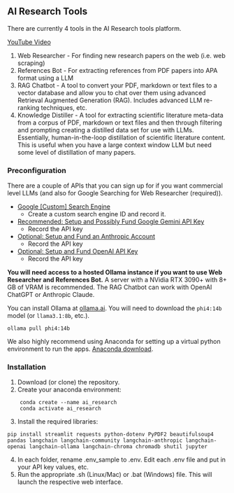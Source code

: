 ## AI Research Tools

There are currently 4 tools in the AI Research tools platform.

[YouTube Video](https://www.youtube.com/watch?v=p4ygW6npE3Y)

1. Web Researcher - For finding new research papers on the web (i.e. web scraping)
2. References Bot - For extracting references from PDF papers into APA format using a LLM
3. RAG Chatbot - A tool to convert your PDF, markdown or text files to a vector database and allow you to chat over them using advanced Retrieval Augmented Generation (RAG). Includes advanced LLM re-ranking techniques, etc.
4. Knowledge Distiller - A tool for extracting scientific literature meta-data from a corpus of PDF, markdown or text files and then through filtering and prompting creating a distilled data set for use with LLMs. Essentially, human-in-the-loop distillation of scientific literature content. This is useful when you have a large context window LLM but need some level of distillation of many papers.

### Preconfiguration

There are a couple of APIs that you can sign up for if you want commercial level LLMs (and also for Google Searching for Web Researcher (required)).

- [Google [Custom] Search Engine](https://programmablesearchengine.google.com/about/)
  - Create a custom search engine ID and record it.
- [Recommended: Setup and Possibly Fund Google Gemini API Key](https://ai.google.dev/gemini-api/docs/api-key)
  - Record the API key
- [Optional: Setup and Fund an Anthropic Account](https://console.anthropic.com/login?returnTo=%2F%3F)
  - Record the API key
- [Optional: Setup and Fund OpenAI API Key](https://platform.openai.com/api-keys)
  - Record the API key

**You will need access to a hosted Ollama instance if you want to use Web Researcher and References Bot.** A server with a NVidia RTX 3090+ with 8+ GB of VRAM is recommended. The RAG Chatbot can work with OpenAI ChatGPT or Anthropic Claude.

You can install Ollama at [ollama.ai](http://ollama.ai). You will need to download the `phi4:14b` model (or `llama3.1:8b`, etc.).

`ollama pull phi4:14b`

We also highly recommend using Anaconda for setting up a virtual python environment to run the apps. [Anaconda download](https://www.anaconda.com/download).

### Installation

1. Download (or clone) the repository.
2. Create your anaconda environment:

```
    conda create --name ai_research
    conda activate ai_research
```

3. Install the required libraries:

`pip install streamlit requests python-dotenv PyPDF2 beautifulsoup4 pandas langchain langchain-community langchain-anthropic langchain-openai langchain-ollama langchain-chroma chromadb shutil jupyter`

4. In each folder, rename .env_sample to .env. Edit each .env file and put in your API key values, etc.
5. Run the appropriate .sh (Linux/Mac) or .bat (Windows) file. This will launch the respective web interface.
